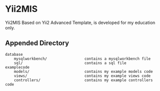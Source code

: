 Yii2MIS
===============================

Yii2MIS Based on Yii2 Advanced Template, is developed for my education only.

Appended Directory
-------------------

```
database
    mysqlworkbench/                 contains a mysqlworkbench file
    sql/                            contains a sql file
examplecode
    models/                         contains my example models code
    views/                          contains my example views code
    controllers/                    contains my example controllers code
```
